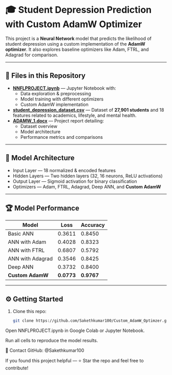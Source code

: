 
# 🎓 Student Depression Prediction with Custom AdamW Optimizer

This project is a **Neural Network** model that predicts the likelihood of student depression using a custom implementation of the **AdamW optimizer**. It also explores baseline optimizers like Adam, FTRL, and Adagrad for comparison.

---

## 📂 Files in this Repository
- [**NNFLPROJECT.ipynb**](https://github.com/Sakethkumar100/Custom_AdamW_Optimzer/blob/main/NNFLPROJECT.ipynb) — Jupyter Notebook with:
  - Data exploration & preprocessing
  - Model training with different optimizers
  - Custom AdamW implementation
- [**student_depression_dataset.csv**](https://github.com/Sakethkumar100/Custom_AdamW_Optimzer/blob/main/student_depression_dataset.csv) — Dataset of **27,901 students** and 18 features related to academics, lifestyle, and mental health.
- [**ADAMW_1.docx**](https://github.com/Sakethkumar100/Custom_AdamW_Optimzer/blob/main/ADAMW_1.docx) — Project report detailing:
  - Dataset overview
  - Model architecture
  - Performance metrics and comparisons

---

## 🧠 Model Architecture
- Input Layer — 18 normalized & encoded features
- Hidden Layers — Two hidden layers (32, 16 neurons, ReLU activations)
- Output Layer — Sigmoid activation for binary classification
- Optimizers — Adam, FTRL, Adagrad, Deep ANN, and **Custom AdamW**

---

## 🏆 Model Performance
| Model               | Loss    | Accuracy |
|---------------------|---------|----------|
| Basic ANN           | 0.3611  | 0.8450   |
| ANN with Adam       | 0.4028  | 0.8323   |
| ANN with FTRL       | 0.6807  | 0.5792   |
| ANN with Adagrad    | 0.3546  | 0.8425   |
| Deep ANN            | 0.3732  | 0.8400   |
| **Custom AdamW**    | **0.0773** | **0.9767** |

---

## ⚙️ Getting Started
1. Clone this repo:
   ```bash
   git clone https://github.com/Sakethkumar100/Custom_AdamW_Optimzer.git
Open NNFLPROJECT.ipynb in Google Colab or Jupyter Notebook.

Run all cells to reproduce the model results.


📧 Contact
GitHub: @Sakethkumar100

If you found this project helpful — ⭐ Star the repo and feel free to contribute!

